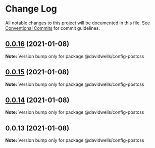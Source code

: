 # Change Log

All notable changes to this project will be documented in this file.
See [Conventional Commits](https://conventionalcommits.org) for commit guidelines.

## [0.0.16](https://github.com/DavidWells/components/compare/@davidwells/config-postcss@0.0.15...@davidwells/config-postcss@0.0.16) (2021-01-08)

**Note:** Version bump only for package @davidwells/config-postcss





## [0.0.15](https://github.com/DavidWells/components/compare/@davidwells/config-postcss@0.0.14...@davidwells/config-postcss@0.0.15) (2021-01-08)

**Note:** Version bump only for package @davidwells/config-postcss





## [0.0.14](https://github.com/DavidWells/components/compare/@davidwells/config-postcss@0.0.13...@davidwells/config-postcss@0.0.14) (2021-01-08)

**Note:** Version bump only for package @davidwells/config-postcss





## 0.0.13 (2021-01-08)

**Note:** Version bump only for package @davidwells/config-postcss
